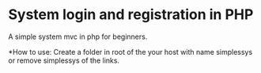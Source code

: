 # System login and registration in PHP

A simple system mvc in php for 
beginners.

*How to use:
Create a folder in root of the your host with name simplessys or remove simplessys of the links.
